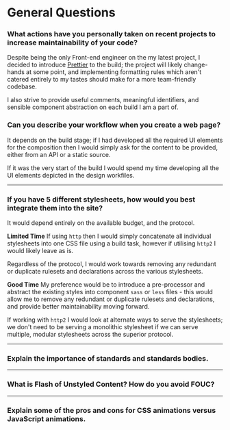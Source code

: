 # General Questions

### What actions have you personally taken on recent projects to increase maintainability of your code?
Despite being the only Front-end engineer on the my latest project, I decided to introduce [Prettier](https://prettier.io/) to the build; the project will likely change-hands at some point, and implementing formatting rules which aren't catered entirely to my tastes should make for a more team-friendly codebase.

I also strive to provide useful comments, meaningful identifiers, and sensible component abstraction on each build I am a part of.

### Can you describe your workflow when you create a web page?
It depends on the build stage; if I had developed all the required UI elements for the composition then I would simply ask for the content to be provided, either from an API or a static source. 

If it was the very start of the build I would spend my time developing all the UI elements depicted in the design workfiles.

---
### If you have 5 different stylesheets, how would you best integrate them into the site?
It would depend entirely on the available budget, and the protocol.

__Limited Time__
If using `http` then I would simply concatenate all individual stylesheets into one CSS file using a build task, however if utilising `http2` I would likely leave as is. 

Regardless of the protocol, I would work towards removing any redundant or duplicate rulesets and declarations across the various stylesheets.


__Good Time__
My preference would be to introduce a pre-processor and abstract the existing styles into component `sass` or `less` files - this would allow me to remove any redundant or duplicate rulesets and declarations, and provide better maintainability moving forward.

If working with `http2` I would look at alternate ways to serve the stylesheets; we don't need to be serving a monolithic stylesheet if we can serve multiple, modular stylesheets across the superior protocol.

---
### Explain the importance of standards and standards bodies.
---
### What is Flash of Unstyled Content? How do you avoid FOUC?
---
### Explain some of the pros and cons for CSS animations versus JavaScript animations.
